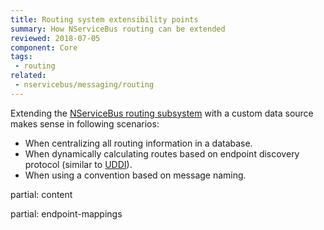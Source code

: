 ```yaml
---
title: Routing system extensibility points
summary: How NServiceBus routing can be extended
reviewed: 2018-07-05
component: Core
tags:
 - routing
related:
 - nservicebus/messaging/routing
---
```


Extending the [NServiceBus routing subsystem](/nservicebus/messaging/routing.md) with a custom data source makes sense in following scenarios:

 * When centralizing all routing information in a database.
 * When dynamically calculating routes based on endpoint discovery protocol (similar to [UDDI](https://en.wikipedia.org/wiki/Web_Services_Discovery)).
 * When using a convention based on message naming.

partial: content 

partial: endpoint-mappings
